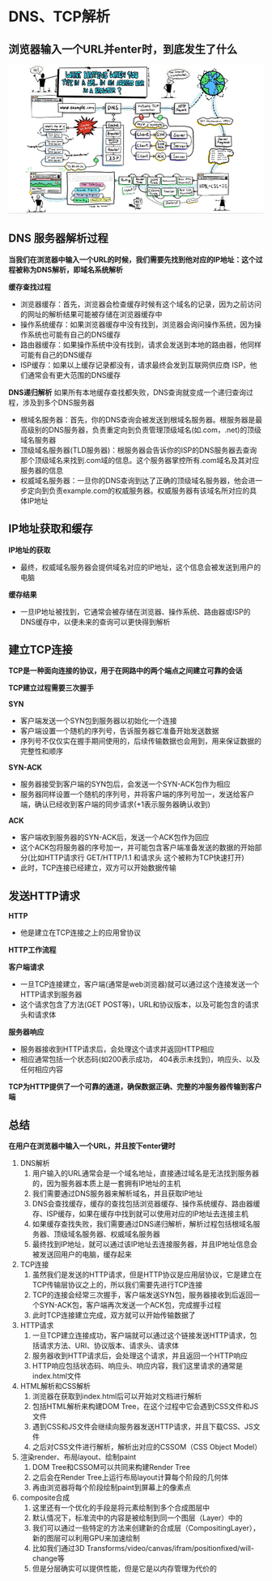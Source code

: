 # DNS、TCP解析

## 浏览器输入一个URL并enter时，到底发生了什么

![DNS-TCP解析过程](../imgs/DNS-TCP.png)

## **DNS 服务器解析过程**

**当我们在浏览器中输入一个URL的时候，我们需要先找到他对应的IP地址：这个过程被称为DNS解析，即域名系统解析**

**缓存查找过程**

* 浏览器缓存：首先，浏览器会检查缓存时候有这个域名的记录，因为之前访问的网址的解析结果可能被存储在浏览器缓存中
* 操作系统缓存：如果浏览器缓存中没有找到，浏览器会询问操作系统，因为操作系统也可能有自己的DNS缓存
* 路由器缓存：如果操作系统中没有找到，请求会发送到本地的路由器，他同样可能有自己的DNS缓存
* ISP缓存：如果以上缓存记录都没有，请求最终会发到互联网供应商 ISP，他们通常会有更大范围的DNS缓存

**DNS递归解析** 如果所有本地缓存查找都失败，DNS查询就变成一个递归查询过程，涉及到多个DNS服务器

* 根域名服务器：首先，你的DNS查询会被发送到根域名服务器。根服务器是最高级别的DNS服务器，负责重定向到负责管理顶级域名(如.com，.net)的顶级域名服务器
* 顶级域名服务器(TLD服务器)：根服务器会告诉你的ISP的DNS服务器去查询那个顶级域名来找到.com域的信息。这个服务器掌控所有.com域名及其对应服务器的信息
* 权威域名服务器：一旦你的DNS查询到达了正确的顶级域名服务器，他会进一步定向到负责example.com的权威服务器。权威服务器有该域名所对应的具体IP地址

## IP地址获取和缓存

**IP地址的获取**

* 最终，权威域名服务器会提供域名对应的IP地址，这个信息会被发送到用户的电脑

**缓存结果**

* 一旦IP地址被找到，它通常会被存储在浏览器、操作系统、路由器或ISP的DNS缓存中，以便未来的查询可以更快得到解析

## 建立TCP连接

**TCP是一种面向连接的协议，用于在网路中的两个端点之间建立可靠的会话**

**TCP建立过程需要三次握手**

**SYN**

* 客户端发送一个SYN包到服务器以初始化一个连接
* 客户端设置一个随机的序列号，告诉服务器它准备开始发送数据
* 序列号不仅仅实在握手期间使用的，后续传输数据也会用到，用来保证数据的完整性和顺序

**SYN-ACK**

* 服务器接受到客户端的SYN包后，会发送一个SYN-ACK包作为相应
* 服务器同样设置一个随机的序列号，并将客户端的序列号加一，发送给客户端，确认已经收到客户端的同步请求(+1表示服务器确认收到)

**ACK**

* 客户端收到服务器的SYN-ACK后，发送一个ACK包作为回应
* 这个ACK包将服务器的序号加一，并可能包含客户端准备发送的数据的开始部分(比如HTTP请求行 GET/HTTP/1.1 和请求头 这个被称为TCP快速打开)
* 此时，TCP连接已经建立，双方可以开始数据传输

## 发送HTTP请求

**HTTP**

* 他是建立在TCP连接之上的应用曾协议

**HTTP工作流程**

**客户端请求**

* 一旦TCP连接建立，客户端(通常是web浏览器)就可以通过这个连接发送一个HTTP请求到服务器
* 这个请求包含了方法(GET POST等)，URL和协议版本，以及可能包含的请求头和请求体

**服务器响应**

* 服务器接收到HTTP请求后，会处理这个请求并返回HTTP相应
* 相应通常包括一个状态码(如200表示成功， 404表示未找到)，响应头、以及任何相应内容

**TCP为HTTP提供了一个可靠的通道，确保数据正确、完整的冲服务器传输到客户端**

## 总结

**在用户在浏览器中输入一个URL，并且按下enter键时**

1. DNS解析
   1. 用户输入的URL通常会是一个域名地址，直接通过域名是无法找到服务器的，因为服务器本质上是一套拥有IP地址的主机
   2. 我们需要通过DNS服务器来解析域名，并且获取IP地址
   3. DNS会查找缓存，缓存的查找包括浏览器缓存、操作系统缓存、路由器缓存、ISP缓存，如果在缓存中找到就可以使用对应的IP地址去连接主机
   4. 如果缓存查找失败，我们需要通过DNS递归解析，解析过程包括根域名服务器、顶级域名服务器、权威域名服务器
   5. 最终找到IP地址，就可以通过该IP地址去连接服务器，并且IP地址信息会被发送回用户的电脑，缓存起来
2. TCP连接
   1. 虽然我们是发送的HTTP请求，但是HTTP协议是应用层协议，它是建立在TCP传输层协议之上的，所以我们需要先进行TCP连接
   2. TCP的连接会经常三次握手，客户端发送SYN包，服务器接收到后返回一个SYN-ACK包，客户端再次发送一个ACK包，完成握手过程
   3. 此时TCP连接建立完成，双方就可以开始传输数据了
3. HTTP请求
   1. 一旦TCP建立连接成功，客户端就可以通过这个链接发送HTTP请求，包括请求方法、URI、协议版本、请求头、请求体
   2. 服务器收到HTTP请求后，会处理这个请求，并且返回一个HTTP响应
   3. HTTP响应包括状态码、响应头、响应内容，我们这里请求的通常是index.html文件
4. HTML解析和CSS解析
   1. 浏览器在获取到index.html后可以开始对文档进行解析
   2. 包括HTML解析来构建DOM Tree，在这个过程中它会遇到CSS文件和JS文件
   3. 遇到CSS和JS文件会继续向服务器发送HTTP请求，并且下载CSS、JS文件
   4. 之后对CSS文件进行解析，解析出对应的CSSOM（CSS Object Model）
5. 渲染render、布局layout、绘制paint
   1. DOM Tree和CSSOM可以共同来构建Render Tree
   2. 之后会在Render Tree上运行布局layout计算每个阶段的几何体
   3. 再由浏览器将每个阶段绘制paint到屏幕上的像素点
6. composite合成
   1. 这里还有一个优化的手段是将元素绘制到多个合成图层中
   2. 默认情况下，标准流中的内容是被绘制到同一个图层（Layer）中的
   3. 我们可以通过一些特定的方法来创建新的合成层（CompositingLayer），新的图层可以利用GPU来加速绘制
   4. 比如我们通过3D Transforms/video/canvas/ifram/positionfixed/will-change等
   5. 但是分层确实可以提供性能，但是它是以内存管理为代价的

